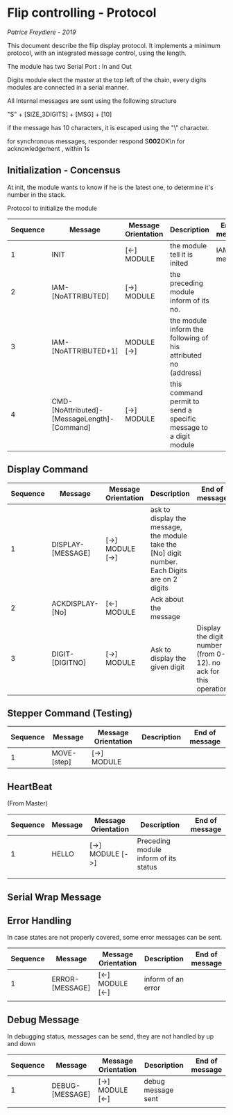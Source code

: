 # Flip controlling - Protocol

*Patrice Freydiere - 2019*



This document describe the flip display protocol. It implements a minimum protocol, with an integrated message control, using the length.



The module has two Serial Port : In and Out



Digits module elect the master at the top left of the chain, every digits modules are connected in a serial manner.



All Internal messages are sent using the following structure

"S" + [SIZE_3DIGITS] + [MSG] + [10]

if the message has 10 characters, it is escaped using the "\\" character. 

for synchronous messages, responder respond S**002**OK\n for acknowledgement , within 1s







## Initialization - Concensus

At init, the module wants to know if he is the latest one, to determine it's number in the stack.



Protocol to initialize the module

| Sequence | Message                                      | Message Orientation | Description                                                  | End of message |
| -------- | -------------------------------------------- | ------------------- | ------------------------------------------------------------ | -------------- |
| 1        | INIT                                         | [<-] MODULE         | the module tell it is inited                                 | IAM message    |
| 2        | IAM-[NoATTRIBUTED]                           | [->] MODULE         | the preceding module inform of its no.                       |                |
| 3        | IAM-[NoATTRIBUTED+1]                         | MODULE [->]         | the module inform the following of his attributed no (address) |                |
| 4        | CMD-[NoAttributed]-[MessageLength]-[Command] | [->] MODULE         | this command permit to send a specific message to a digit module |                |



## Display Command

| Sequence | Message           | Message Orientation | Description                                                  | End of message                                               |
| -------- | ----------------- | ------------------- | ------------------------------------------------------------ | ------------------------------------------------------------ |
| 1        | DISPLAY-[MESSAGE] | [->] MODULE [->]    | ask to display the message, the module take the [No] digit number. Each Digits are on 2 digits |                                                              |
| 2        | ACKDISPLAY-[No]   | [<-] MODULE         | Ack about the message                                        |                                                              |
| 3        | DIGIT-[DIGITNO]   | [->] MODULE         | Ask to display the given digit                               | Display the digit  number (from 0-12). no ack for this operation |

## Stepper Command (Testing)

| Sequence | Message     | Message Orientation | Description | End of message |
| -------- | ----------- | ------------------- | ----------- | -------------- |
| 1        | MOVE-[step] | [->] MODULE         |             |                |

## HeartBeat

(From Master)



| Sequence | Message | Message Orientation | Description                           | End of message |
| -------- | ------- | ------------------- | ------------------------------------- | -------------- |
| 1        | HELLO   | [->] MODULE [->]    | Preceding module inform of its status |                |
|          |         |                     |                                       |                |
|          |         |                     |                                       |                |



## Serial Wrap Message







## Error Handling

In case states are not properly covered, some error messages can be sent.



| Sequence | Message         | Message Orientation | Description        | End of message |
| -------- | --------------- | ------------------- | ------------------ | -------------- |
| 1        | ERROR-[MESSAGE] | [<-] MODULE [<-]    | inform of an error |                |
|          |                 |                     |                    |                |



## Debug Message

In debugging status, messages can be send, they are not handled by up and down



| Sequence | Message         | Message Orientation | Description        | End of message |
| -------- | --------------- | ------------------- | ------------------ | -------------- |
| 1        | DEBUG-[MESSAGE] | [->] MODULE [<-]    | debug message sent |                |
|          |                 |                     |                    |                |

